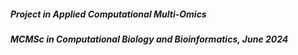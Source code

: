 ##### _Project in Applied Computational Multi-Omics_
##### _MCMSc in Computational Biology and Bioinformatics, June 2024_
